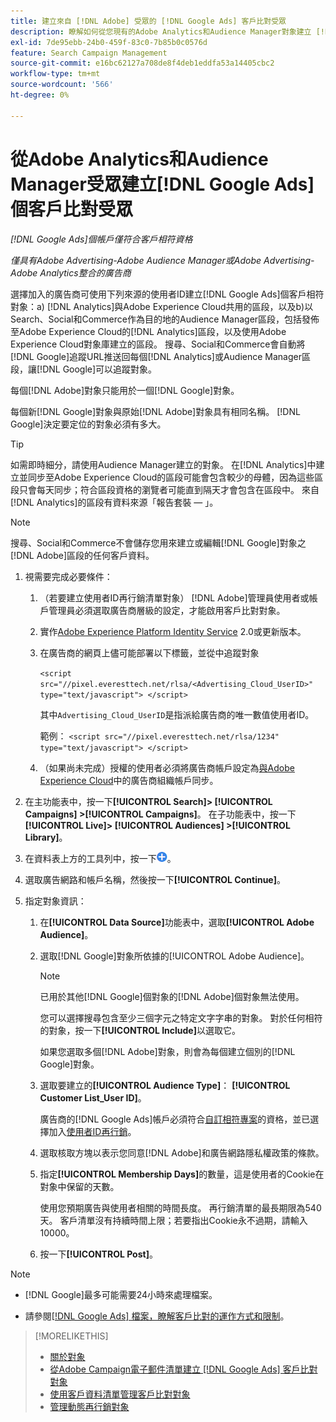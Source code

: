 ```yaml
---
title: 建立來自 [!DNL Adobe] 受眾的 [!DNL Google Ads] 客戶比對受眾
description: 瞭解如何從您現有的Adobe Analytics和Audience Manager對象建立 [!DNL Google Ads] 客戶比對對象。
exl-id: 7de95ebb-24b0-459f-83c0-7b85b0c0576d
feature: Search Campaign Management
source-git-commit: e16bc62127a708de8f4deb1eddfa53a14405cbc2
workflow-type: tm+mt
source-wordcount: '566'
ht-degree: 0%

---
```


# 從Adobe Analytics和Audience Manager受眾建立[!DNL Google Ads]個客戶比對受眾

*[!DNL Google Ads]個帳戶僅符合客戶相符資格*

*僅具有Adobe Advertising-Adobe Audience Manager或Adobe Advertising-Adobe Analytics整合的廣告商*

選擇加入的廣告商可使用下列來源的使用者ID建立[!DNL Google Ads]個客戶相符對象：a) [!DNL Analytics]與Adobe Experience Cloud共用的區段，以及b)以Search、Social和Commerce作為目的地的Audience Manager區段，包括發佈至Adobe Experience Cloud的[!DNL Analytics]區段，以及使用Adobe Experience Cloud對象庫建立的區段。 搜尋、Social和Commerce會自動將[!DNL Google]追蹤URL推送回每個[!DNL Analytics]或Audience Manager區段，讓[!DNL Google]可以追蹤對象。

每個[!DNL Adobe]對象只能用於一個[!DNL Google]對象。

每個新[!DNL Google]對象與原始[!DNL Adobe]對象具有相同名稱。 [!DNL Google]決定要定位的對象必須有多大。

>[!TIP]
>
>如需即時細分，請使用Audience Manager建立的對象。 在[!DNL Analytics]中建立並同步至Adobe Experience Cloud的區段可能會包含較少的母體，因為這些區段只會每天同步；符合區段資格的瀏覽者可能直到隔天才會包含在區段中。 來自[!DNL Analytics]的區段有資料來源「報告套裝 — 」。

>[!NOTE]
>
>搜尋、Social和Commerce不會儲存您用來建立或編輯[!DNL Google]對象之[!DNL Adobe]區段的任何客戶資料。

1. 視需要完成必要條件：

   1. （若要建立使用者ID再行銷清單對象） [!DNL Adobe]管理員使用者或帳戶管理員必須選取廣告商層級的設定，才能啟用客戶比對對象。

   1. 實作[Adobe Experience Platform Identity Service](https://experienceleague.adobe.com/docs/id-service/using/home.html) 2.0或更新版本。

   1. 在廣告商的網頁上儘可能部署以下標籤，並從中追蹤對象

      `<script src="//pixel.everesttech.net/rlsa/<Advertising_Cloud_UserID>" type="text/javascript"> </script>`

      其中`Advertising_Cloud_UserID`是指派給廣告商的唯一數值使用者ID。

      範例： `<script src="//pixel.everesttech.net/rlsa/1234" type="text/javascript"> </script>`

   1. （如果尚未完成）授權的使用者必須將廣告商帳戶設定為[與Adobe Experience Cloud](/help/search-social-commerce/admin/sync-adobe-audiences.md)中的廣告商組織帳戶同步。

1. 在主功能表中，按一下&#x200B;**[!UICONTROL Search]> [!UICONTROL Campaigns] >[!UICONTROL Campaigns]**。 在子功能表中，按一下&#x200B;**[!UICONTROL Live]> [!UICONTROL Audiences] >[!UICONTROL Library]**。

1. 在資料表上方的工具列中，按一下![建立](/help/search-social-commerce/assets/add.png "建立")。

1. 選取廣告網路和帳戶名稱，然後按一下&#x200B;**[!UICONTROL Continue]**。

1. 指定對象資訊：

   1. 在&#x200B;**[!UICONTROL Data Source]**&#x200B;功能表中，選取&#x200B;**[!UICONTROL Adobe Audience]**。

   1. 選取[!DNL Google]對象所依據的[!UICONTROL Adobe Audience]。

      >[!NOTE]
      >
      >已用於其他[!DNL Google]個對象的[!DNL Adobe]個對象無法使用。

      您可以選擇搜尋包含至少三個字元之特定文字字串的對象。 對於任何相符的對象，按一下&#x200B;**[!UICONTROL Include]**&#x200B;以選取它。

      如果您選取多個[!DNL Adobe]對象，則會為每個建立個別的[!DNL Google]對象。

   1. 選取要建立的&#x200B;**[!UICONTROL Audience Type]**： **[!UICONTROL Customer List_User ID]**。

      廣告商的[!DNL Google Ads]帳戶必須符合[自訂相符專案](https://support.google.com/adspolicy/answer/6299717)的資格，並已選擇加入[使用者ID再行銷](https://support.google.com/google-ads/answer/9199250)。

   1. 選取核取方塊以表示您同意[!DNL Adobe]和廣告網路隱私權政策的條款。

   1. 指定&#x200B;**[!UICONTROL Membership Days]**&#x200B;的數量，這是使用者的Cookie在對象中保留的天數。

      使用您預期廣告與使用者相關的時間長度。 再行銷清單的最長期限為540天。 客戶清單沒有持續時間上限；若要指出Cookie永不過期，請輸入10000。

   1. 按一下&#x200B;**[!UICONTROL Post]**。

>[!NOTE]
>
>* [!DNL Google]最多可能需要24小時來處理檔案。
>
>* 請參閱[[!DNL Google Ads] 檔案，瞭解客戶比對的運作方式和限制](https://support.google.com/displayvideo/answer/9539301)。

>[!MORELIKETHIS]
>
>* [關於對象](audience-about.md)
>* [從Adobe Campaign電子郵件清單建立 [!DNL Google Ads] 客戶比對對象](google-audience-from-campaign-email-list.md)
>* [使用客戶資料清單管理客戶比對對象](audience-from-customer-data-list.md)
>* [管理動態再行銷對象](audience-dynamic-remarketing-manage.md)
